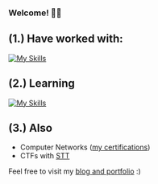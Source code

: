 ### Welcome! 👨‍💻

## (1.) Have worked with:
[![My Skills](https://skillicons.dev/icons?i=c,java,py,bash,docker,azure,ansible,postgresql,flask,html,js,css)](https://skillicons.dev)

## (2.) Learning
[![My Skills](https://skillicons.dev/icons?i=kali,raspberrypi)](https://skillicons.dev) <br />

## (3.) Also
- Computer Networks (<a href="https://www.credly.com/users/axel-carapinha">my certifications</a>)
- CTFs with <a href="https://sectt.github.io/">STT</a>

Feel free to visit my <a href="https://axelcarapinha.github.io/">blog and portfolio</a> :)
